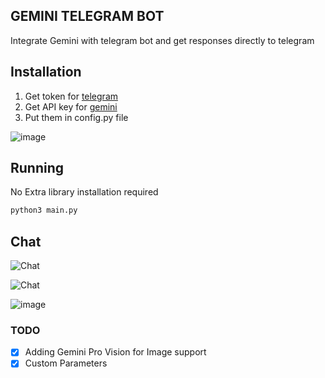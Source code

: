## GEMINI TELEGRAM BOT 
Integrate Gemini with telegram bot and get responses directly to telegram 

## Installation
1. Get token for [telegram](https://t.me/BotFather)
2. Get API key for [gemini](https://makersuite.google.com/app/apikey)
3. Put them in config.py file

![image](https://github.com/programerr01/gemini-telegram-bot/assets/61112300/d2b63b86-e500-420d-a983-7d69997df5ca)


## Running
No Extra library installation required
```bash
python3 main.py
```

## Chat
![Chat](https://github.com/programerr01/gemini-telegram-bot/assets/61112300/e4745fb7-49da-4e7b-a115-073bd5e29e28)

![Chat](https://github.com/programerr01/gemini-telegram-bot/assets/61112300/a88bc687-008f-4e00-a3aa-f231a0bf8809)

![image](https://github.com/programerr01/gemini-telegram-bot/assets/61112300/5dd3aabe-ae86-4f91-bd00-b899a79bdee3)


### TODO 
- [x] Adding Gemini Pro Vision for Image support
- [x] Custom Parameters
